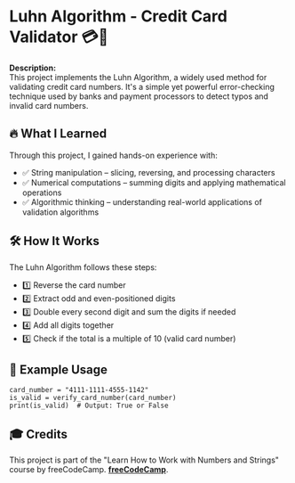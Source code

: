 # Luhn Algorithm - Credit Card Validator 💳🚀

**Description:**  
This project implements the Luhn Algorithm, a widely used method for validating credit card numbers. It's a simple yet powerful error-checking technique used by banks and payment processors to detect typos and invalid card numbers.



## 🔥 What I Learned
Through this project, I gained hands-on experience with:
- ✅ String manipulation – slicing, reversing, and processing characters
- ✅ Numerical computations – summing digits and applying mathematical operations
- ✅ Algorithmic thinking – understanding real-world applications of validation algorithms  


## 🛠 How It Works
The Luhn Algorithm follows these steps:
- 1️⃣ Reverse the card number
- 2️⃣ Extract odd and even-positioned digits
- 3️⃣ Double every second digit and sum the digits if needed
- 4️⃣ Add all digits together
- 5️⃣ Check if the total is a multiple of 10 (valid card number)  

## 📌 Example Usage
```
card_number = "4111-1111-4555-1142"
is_valid = verify_card_number(card_number)
print(is_valid)  # Output: True or False
```

## 🎓 Credits
This project is part of the "Learn How to Work with Numbers and Strings" course by freeCodeCamp. **[freeCodeCamp](https://www.freecodecamp.org/learn/scientific-computing-with-python/)**.  

